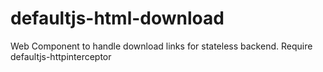 # defaultjs-html-download
Web Component to handle download links for stateless backend. Require defaultjs-httpinterceptor
